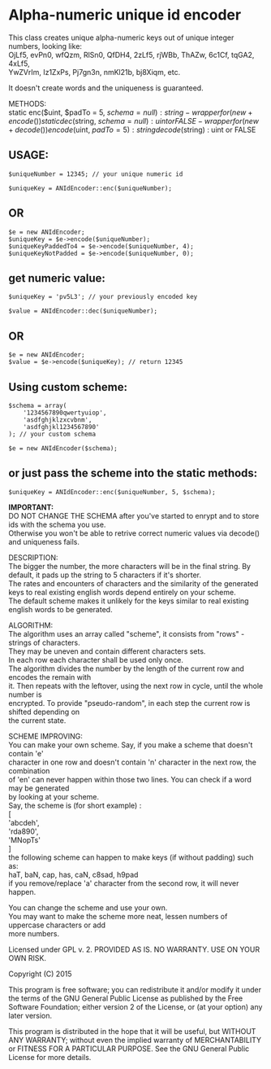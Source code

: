 Alpha-numeric unique id encoder
===============================

This class creates unique alpha-numeric keys out of unique integer numbers, looking like:  
OjLf5, evPn0, wfQzm, RlSn0, QfDH4, 2zLf5, rjWBb, ThAZw, 6c1Cf, tqGA2, 4xLf5,  
YwZVrIm, Iz1ZxPs, Pj7gn3n, nmKl21b, bj8Xiqm, etc.  

It doesn't create words and the uniqueness is guaranteed.  

METHODS:  
static enc($uint, $padTo = 5, $schema = null) : string - wrapper for (new + encode())  
static dec($string, $schema = null) : uint or FALSE    - wrapper for (new + decode())  
encode($uint, $padTo = 5) : string  
decode($string) : uint or FALSE  


USAGE:
-----

	$uniqueNumber = 12345; // your unique numeric id

	$uniqueKey = ANIdEncoder::enc($uniqueNumber);

OR
--

	$e = new ANIdEncoder;
	$uniqueKey = $e->encode($uniqueNumber);
	$uniqueKeyPaddedTo4 = $e->encode($uniqueNumber, 4);
	$uniqueKeyNotPadded = $e->encode($uniqueNumber, 0);


get numeric value:
------------------

	$uniqueKey = 'pv5L3'; // your previously encoded key

	$value = ANIdEncoder::dec($uniqueNumber);

OR
--

	$e = new ANIdEncoder;
	$value = $e->encode($uniqueKey); // return 12345


Using custom scheme:
--------------------

	$schema = array(
		'1234567890qwertyuiop', 
		'asdfghjklzxcvbnm', 
		'asdfghjkl1234567890'
	); // your custom schema
	
	$e = new ANIdEncoder($schema);

or just pass the scheme into the static methods:
------------------------------------------------

	$uniqueKey = ANIdEncoder::enc($uniqueNumber, 5, $schema);



**IMPORTANT:**  
DO NOT CHANGE THE SCHEMA after you've started to enrypt and to store ids with the schema you use.  
Otherwise you won't be able to retrive correct numeric values via decode() and uniqueness fails. 



DESCRIPTION:  
The bigger the number, the more characters will be in the final string. By default, 
it pads up the string to 5 characters if it's shorter.  
The rates and encounters of characters and the similarity of the generated keys to real 
existing english words depend entirely on your scheme.  
The default scheme makes it unlikely for the keys similar to real existing english 
words to be generated. 

ALGORITHM:  
The algorithm uses an array called "scheme", it consists from "rows" - strings of characters.   
They may be uneven and contain different characters sets.   
In each row each character shall be used only once.  
The algorithm divides the number by the length of the current row and encodes the remain with  
it. Then repeats with the leftover, using the next row in cycle, until the whole number is  
encrypted. To provide "pseudo-random", in each step the current row is shifted depending on  
the current state.  

SCHEME IMPROVING:  
You can make your own scheme. Say, if you make a scheme that doesn't contain 'e'  
character in one row and doesn't contain 'n' character in the next row, the combination  
of 'en' can never happen within those two lines. You can check if a word may be generated  
by looking at your scheme.  
Say, the scheme is (for short example) :  
[  
   'abcdeh',  
   'rda890',  
   'MNopTs'  
]  
the following scheme can happen to make keys (if without padding) such as:   
haT, baN, cap, has, caN, c8sad, h9pad  
if you remove/replace 'a' character from the second row, it will never happen.  

You can change the scheme and use your own.  
You may want to make the scheme more neat, lessen numbers of uppercase characters or add  
more numbers.  



Licensed under GPL v. 2. 
PROVIDED AS IS. NO WARRANTY. USE ON YOUR OWN RISK.

Copyright (C) 2015

This program is free software; you can redistribute it and/or
modify it under the terms of the GNU General Public License
as published by the Free Software Foundation; either version 2
of the License, or (at your option) any later version.

This program is distributed in the hope that it will be useful,
but WITHOUT ANY WARRANTY; without even the implied warranty of
MERCHANTABILITY or FITNESS FOR A PARTICULAR PURPOSE. See the
GNU General Public License for more details.
